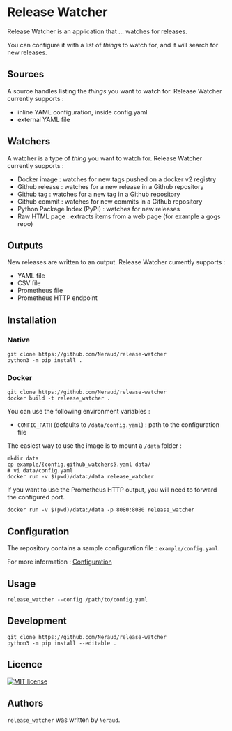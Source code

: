 # Release Watcher

Release Watcher is an application that ... watches for releases.

You can configure it with a list of *things* to watch for, and it will
search for new releases.

## Sources

A source handles listing the *things* you want to watch for.
Release Watcher currently supports :

* inline YAML configuration, inside config.yaml
* external YAML file

## Watchers

A watcher is a type of *thing* you want to watch for.
Release Watcher currently supports :

* Docker image : watches for new tags pushed on a docker v2 registry
* Github release : watches for a new release in a Github repository
* Github tag : watches for a new tag in a Github repository
* Github commit : watches for new commits in a Github repository
* Python Package Index (PyPI) : watches for new releases
* Raw HTML page : extracts items from a web page (for example a gogs repo)

## Outputs

New releases are written to an output.
Release Watcher currently supports :

* YAML file
* CSV file
* Prometheus file
* Prometheus HTTP endpoint

## Installation

### Native

```shell
git clone https://github.com/Neraud/release-watcher
python3 -m pip install .
```

### Docker

```shell
git clone https://github.com/Neraud/release-watcher
docker build -t release_watcher .
```

You can use the following environment variables :

* `CONFIG_PATH` (defaults to `/data/config.yaml`) : path to the configuration file

The easiest way to use the image is to mount a `/data` folder :

```shell
mkdir data
cp example/{config,github_watchers}.yaml data/
# vi data/config.yaml
docker run -v $(pwd)/data:/data release_watcher
```

If you want to use the Prometheus HTTP output, you will need to forward the configured port.

```shell
docker run -v $(pwd)/data:/data -p 8080:8080 release_watcher
```

## Configuration

The repository contains a sample configuration file : `example/config.yaml`.

For more information : [Configuration](docs/Configuration.md)

## Usage

```shell
release_watcher --config /path/to/config.yaml
```

## Development

```shell
git clone https://github.com/Neraud/release-watcher
python3 -m pip install --editable .
```

## Licence

[![MIT license](https://img.shields.io/badge/License-MIT-blue.svg)](https://lbesson.mit-license.org/)

## Authors

`release_watcher` was written by `Neraud`.
